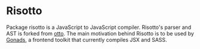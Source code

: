 # Risotto
Package risotto is a JavaScript to JavaScript compiler. Risotto's parser and AST is forked from [otto](https://github.com/robertkrimen/otto).
The main motivation behind Risotto is to be used by [Gonads](https://github.com/mamaar/gonads), a frontend toolkit that currently compiles JSX and SASS.
